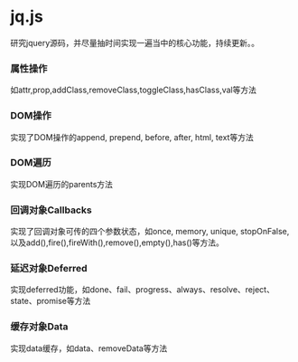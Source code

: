 # jq.js
研究jquery源码，并尽量抽时间实现一遍当中的核心功能，持续更新。。

###  属性操作

如attr,prop,addClass,removeClass,toggleClass,hasClass,val等方法

### DOM操作

实现了DOM操作的append, prepend, before, after, html, text等方法

### DOM遍历

实现DOM遍历的parents方法

### 回调对象Callbacks

实现了回调对象可传的四个参数状态，如once, memory, unique, stopOnFalse,以及add(),fire(),fireWith(),remove(),empty(),has()等方法。

### 延迟对象Deferred

实现deferred功能，如done、fail、progress、always、resolve、reject、state、promise等方法

### 缓存对象Data

实现data缓存，如data、removeData等方法
